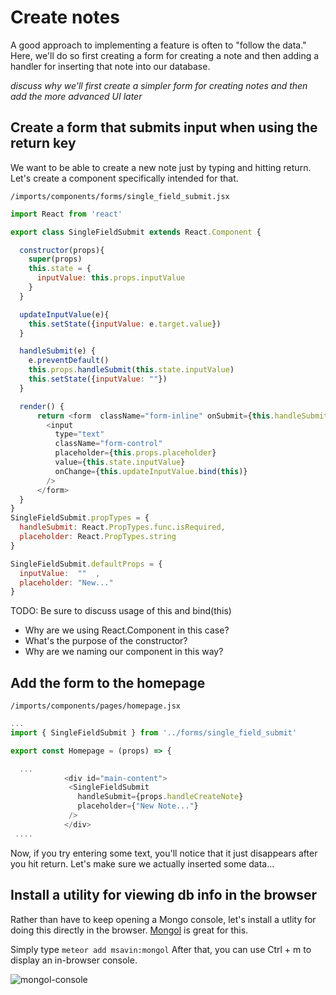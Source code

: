 # Create notes

A good approach to implementing a feature is often to "follow the data."  Here, we'll do so first creating a form for creating a note and then adding a handler for inserting that note into our database.

_discuss why we'll first create a simpler form for creating notes and then add the more advanced UI later_

## Create a form that submits input when using the return key

We want to be able to create a new note just by typing and hitting return.  Let's create a component specifically intended for that.

``` /imports/components/forms/single_field_submit.jsx ```

```js
import React from 'react'

export class SingleFieldSubmit extends React.Component {

  constructor(props){
    super(props)
    this.state = {
      inputValue: this.props.inputValue
    }
  }

  updateInputValue(e){
    this.setState({inputValue: e.target.value})
  }

  handleSubmit(e) {
    e.preventDefault()
    this.props.handleSubmit(this.state.inputValue)
    this.setState({inputValue: ""})
  }

  render() {
      return <form  className="form-inline" onSubmit={this.handleSubmit.bind(this)}>
        <input
          type="text"
          className="form-control"
          placeholder={this.props.placeholder}
          value={this.state.inputValue}
          onChange={this.updateInputValue.bind(this)}
        />
      </form>
  }
}
SingleFieldSubmit.propTypes = {
  handleSubmit: React.PropTypes.func.isRequired,
  placeholder: React.PropTypes.string
}

SingleFieldSubmit.defaultProps = {
  inputValue:  ""  ,
  placeholder: "New..."
}
```

TODO: Be sure to discuss usage of this and bind(this)
-  Why are we using React.Component in this case?
-  What's the purpose of the constructor?
-  Why are we naming our component in this way?


## Add the form to the homepage

``` /imports/components/pages/homepage.jsx ```

```js
...
import { SingleFieldSubmit } from '../forms/single_field_submit'

export const Homepage = (props) => {

  ...
            <div id="main-content">
             <SingleFieldSubmit
               handleSubmit={props.handleCreateNote}
               placeholder={"New Note..."}
             />
            </div>
 ....

```

Now, if you try entering some text, you'll notice that it just disappears after you hit return.  Let's make sure we actually inserted some data...

## Install a utility for viewing db info in the browser

Rather than have to keep opening a Mongo console, let's install a utlity for doing this directly in the browser.  [Mongol](https://github.com/msavin/Mongol) is great for this.

Simply type ``` meteor add msavin:mongol ```
After that, you can use Ctrl + m to display an in-browser console.

![mongol-console](https://cloud.githubusercontent.com/assets/819213/15807700/e535c3c2-2b32-11e6-85d0-01c9890788cb.png)









